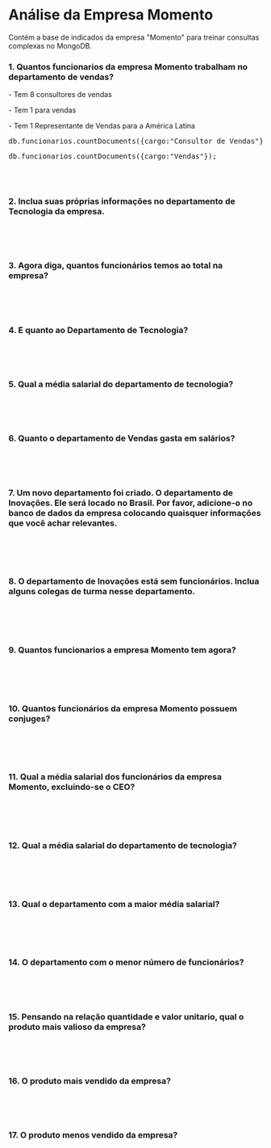 <h1>Análise da Empresa Momento</h1>

<p>Contém a base de indicados da empresa "Momento" para treinar consultas complexas no MongoDB.</p>
    
<h3>1. Quantos funcionarios da empresa Momento trabalham no departamento de vendas?</h3>
<p>- Tem 8 consultores de vendas</p>
<p>- Tem 1 para vendas</p>
<p>- Tem 1 Representante de Vendas para a América Latina</p>

<pre>db.funcionarios.countDocuments({cargo:"Consultor de Vendas"});</pre>
<pre>db.funcionarios.countDocuments({cargo:"Vendas"});</pre>

<br><br>

<h3>2. Inclua suas próprias informações no departamento de Tecnologia da empresa.</h3>
<p></p>

<pre></pre>

<br><br>
        
<h3>3. Agora diga, quantos funcionários temos ao total na empresa?</h3>
<p></p>

<pre></pre>

<br><br>
        
<h3>4. E quanto ao Departamento de Tecnologia?</h3>
<p></p>

<pre></pre>

<br><br>
        
<h3>5. Qual a média salarial do departamento de tecnologia?</h3>
        <p></p>

<pre></pre>

<br><br>
        
<h3>6. Quanto o departamento de Vendas gasta em salários?</h3>
<p></p>

<pre></pre>

<br><br>
        
<h3>7. Um novo departamento foi criado. O departamento de Inovações. Ele será locado no Brasil. Por favor, adicione-o no banco de dados da empresa colocando quaisquer informações que você achar relevantes.
<p></p>

<pre></pre>
    
<br><br>
            
<h3>8. O departamento de Inovações está sem funcionários. Inclua alguns colegas de turma nesse departamento.  
<p></p>

<pre></pre>
        
<br><br>
                
<h3>9. Quantos funcionarios a empresa Momento tem agora?
<p></p>

<pre></pre>
    
<br><br>
            
<h3>10. Quantos funcionários da empresa Momento possuem conjuges?
<p></p>

<pre></pre>
    
<br><br>
            
<h3>11. Qual a média salarial dos funcionários da empresa Momento, excluindo-se o CEO?
<p></p>

<pre></pre>
    
<br><br>
            
<h3>12. Qual a média salarial do departamento de tecnologia? 
<p></p>

<pre></pre>

<br><br>
            
<h3>13. Qual o departamento com a maior média salarial?
<p></p>

<pre></pre>
    
<br><br>
            
<h3>14. O departamento com o menor número de funcionários?</h3>
<p></p>

<pre></pre>

<br><br>
        
<h3>15. Pensando na relação quantidade e valor unitario, qual o produto mais valioso da empresa?</h3>
<p></p>

<pre></pre>

<br><br>
        
<h3>16. O produto mais vendido da empresa?</h3>
<p></p>

<pre></pre>

<br><br>
        
<h3>17. O produto menos vendido da empresa?</h3>
<p></p>

<pre></pre>

<br><br>
        
        
